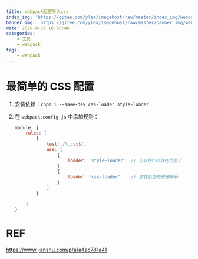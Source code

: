 ```yaml
---
title: webpack配置导入css
index_img: 'https://gitee.com/ylea/imagehost/raw/master/index_img/webpack.png'
banner_img: 'https://gitee.com/ylea/imagehost/raw/master/banner_img/webpack.png'
date: 2020-9-19 16:38:46
categories:
    - 工具
    - webpack
tags:
    - webpack
---
```




# 最简单的 CSS 配置

1. 安装依赖：`cnpm i --save-dev css-loader style-loader` 

2. 在 `webpack.config.js` 中添加规则：

   ```js
   module: {
       rules: [
           {
               test: /\.css$/,
               use: [
                   {
                       loader: 'style-loader'  // 可以把css放在页面上
                   },
                   {
                       loader: 'css-loader'    // 放在后面的先被解析
                   }
               ]
           }
   
       ]
   }
   ```

   





































# REF

https://www.jianshu.com/p/a1a4ac781a41